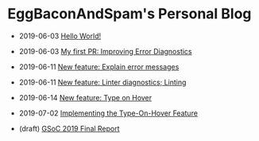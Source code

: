 # EggBaconAndSpam's Personal Blog

- 2019-06-03 [Hello World!](./posts/2019-06-03-Hello%20World!.md)

- 2019-06-03 [My first PR: Improving Error Diagnostics](./posts/2019-06-03-First%20PR.md)

- 2019-06-11 [New feature: Explain error messages](./posts/2019-06-11-Explain.md)

- 2019-06-11 [New feature: Linter diagnostics; Linting](./posts/2019-06-11-Linting.md)

- 2019-06-14 [New feature: Type on Hover](./posts/2019-06-14-Type%20on%20Hover.md)

- 2019-07-02 [Implementing the Type-On-Hover Feature](./posts/2019-07-02-Implementing%20Type-On-Hover.md)

- (draft) [GSoC 2019 Final Report](./posts/2019-08-xx-final-report.md)
